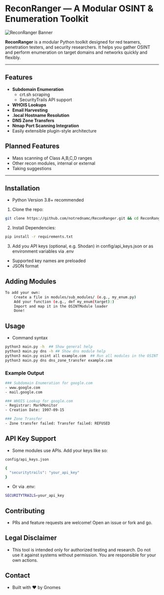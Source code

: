 # ReconRanger — A Modular OSINT & Enumeration Toolkit

![ReconRanger Banner](https://via.placeholder.com/1000x200.png?text=ReconRanger+Toolkit)

**ReconRanger** is a modular Python toolkit designed for red teamers, penetration testers, and security researchers. It helps you gather OSINT and perform enumeration on target domains and networks quickly and flexibly.

---

## Features
- **Subdomain Enumeration**
  - crt.sh scraping
  - SecurityTrails API support
- **WHOIS Lookups**
- **Email Harvesting**
- **.local Hostname Resolution**
- **DNS Zone Transfers**
- **Nmap Port Scanning Integration**
- Easily extensible plugin-style architecture

## Planned Features
- Mass scanning of Class A,B,C,D ranges
- Other recon modules, internal or external
- Taking suggestions
---

## Installation
- Python Version 3.8+ recommended

1. Clone the repo:
```sh
git clone https://github.com/notrednamc/ReconRanger.git && cd ReconRanger
```
2. Install Dependencies:
```sh
pip install -r requirements.txt
```
3. Add you API keys (optional, e.g. Shodan) in config/api_keys.json or as environment variables via .env
- Supported key names are preloaded
- JSON format

## Adding Modules
```sh
To add your own:
    Create a file in modules/sub_modules/ (e.g., my_enum.py)
    Add your function (e.g., def my_enum(target):)
    Import and map it in the OSINTModule loader
    Done!
```

## Usage
- Command syntax
```sh
python3 main.py -h  ## Show general help
python3 main.py dns -h ## Show dns module help
python3 main.py osint all example.com  ## Run all modules in the OSINT profile
python3 main.py dns dns_zone_transfer example.com
```
### Example Output
```sh
### Subdomain Enumeration for google.com
- www.google.com
- mail.google.com

### WHOIS Lookup for google.com
- Registrar: MarkMonitor
- Creation Date: 1997-09-15

### Zone Transfer
- Zone transfer failed: Transfer failed: REFUSED
```

## API Key Support
- Some modules use APIs. Add your keys like so:
```sh
config/api_keys.json

{
  "securitytrails": "your_api_key"
}
```

- Or via .env:
```sh
SECURITYTRAILS=your_api_key
```

## Contributing
- PRs and feature requests are welcome! Open an issue or fork and go.

## Legal Disclaimer
- This tool is intended only for authorized testing and research. Do not use it against systems without permission. You are responsible for your own actions.

## Contact
- Built with ❤️ by Gnomes
